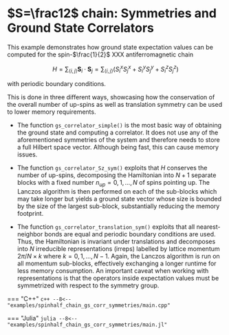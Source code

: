 # $S=\frac12$ chain: Symmetries and Ground State Correlators

This example demonstrates how ground state expectation values can be computed for the spin-$\frac{1}{2}$ XXX antiferromagnetic chain

$$
    H = \sum_{\langle i, j \rangle} \bm{S}_i \cdot \bm{S}_j = \sum_{\langle i, j \rangle} (S^x_i S^x_j + S^y_i S^y_j + S^z_i S^z_j)
$$

with periodic boundary conditions.

This is done in three different ways, showcasing how the conservation of the overall number of up-spins as well as translation symmetry can be used to lower memory requirements.

* The function ```gs_correlator_simple()``` is the most basic way of obtaining the ground state and computing a correlator. It does not use any of the aforementioned symmetries of the system and therefore needs to store a full Hilbert space vector. Although being fast, this can cause memory issues.

* The function ```gs_correlator_Sz_sym()``` exploits that $H$ conserves the number of up-spins, decomposing the Hamiltonian into $N+1$ separate blocks with a fixed number $n_{up} = 0, 1, \ldots, N$ of spins pointing up. The Lanczos algorithm is then performed on each of the sub-blocks which may take longer but yields a ground state vector whose size is bounded by the size of the largest sub-block, substantially reducing the memory footprint.

* The function ```gs_correlator_translation_sym()``` exploits that all nearest-neighbor bonds are equal and periodic boundary conditions are used. Thus, the Hamiltonian is invariant under translations and decomposes into $N$ irreducible representations (irreps) labelled by lattice momentum $2\pi/N \times k$ where $k=0, 1, \ldots, N-1$. Again, the Lanczos algorithm is run on all momentum sub-blocks, effectively exchanging a longer runtime for less memory consumption. An important caveat when working with representations is that the operators inside expectation values must be symmetrized with respect to the symmetry group.


=== "C++"
	```c++
	--8<-- "examples/spinhalf_chain_gs_corr_symmetries/main.cpp"
	```

=== "Julia"
	```julia
	--8<-- "examples/spinhalf_chain_gs_corr_symmetries/main.jl"
	```
